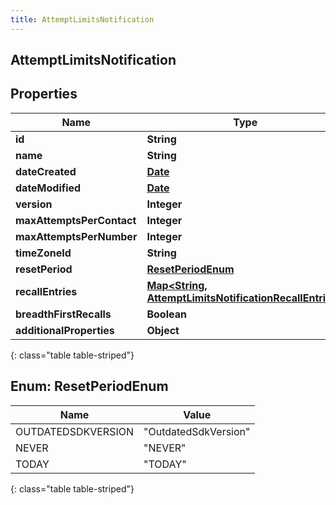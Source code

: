 ```yaml
---
title: AttemptLimitsNotification
---
```

## AttemptLimitsNotification


## Properties

| Name | Type | Description | Notes |
| ------------ | ------------- | ------------- | ------------- |
| **id** | **String** |  |  [optional] |
| **name** | **String** |  |  [optional] |
| **dateCreated** | [**Date**](Date.html) |  |  [optional] |
| **dateModified** | [**Date**](Date.html) |  |  [optional] |
| **version** | **Integer** |  |  [optional] |
| **maxAttemptsPerContact** | **Integer** |  |  [optional] |
| **maxAttemptsPerNumber** | **Integer** |  |  [optional] |
| **timeZoneId** | **String** |  |  [optional] |
| **resetPeriod** | [**ResetPeriodEnum**](#ResetPeriodEnum) |  |  [optional] |
| **recallEntries** | [**Map&lt;String, AttemptLimitsNotificationRecallEntries&gt;**](AttemptLimitsNotificationRecallEntries.html) |  |  [optional] |
| **breadthFirstRecalls** | **Boolean** |  |  [optional] |
| **additionalProperties** | **Object** |  |  [optional] |
{: class="table table-striped"}


<a name="ResetPeriodEnum"></a>

## Enum: ResetPeriodEnum

| Name | Value |
| ---- | ----- |
| OUTDATEDSDKVERSION | &quot;OutdatedSdkVersion&quot; |
| NEVER | &quot;NEVER&quot; |
| TODAY | &quot;TODAY&quot; |
{: class="table table-striped"}


